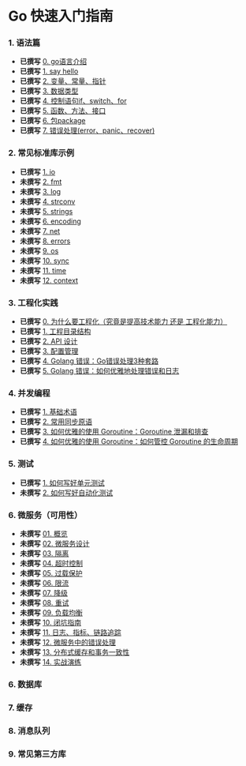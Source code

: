 # Go 快速入门指南

### 1. 语法篇
* **已撰写** [0. go语言介绍](01/00-go-intro.md)
* **已撰写** [1. say hello](01/01-hello.md)
* **已撰写** [2. 变量、常量、指针](01/02-variables.md)
* **已撰写** [3. 数据类型](01/03-data-type.md)
* **已撰写** [4. 控制语句if、switch、for](01/04-if-for-switch.md)
* **已撰写** [5. 函数、方法、接口](01/05-func-method-interface.md)
* **已撰写** [6. 包package](01/06-package.md)
* **已撰写** [7. 错误处理(error、panic、recover)](01/07-error.md)

### 2. 常见标准库示例
* **已撰写** [1. io](02/01/README.md)
* **未撰写** [2. fmt](02/02/)
* **未撰写** [3. log](02/)
* **未撰写** [4. strconv](02/)
* **未撰写** [5. strings](02/)
* **未撰写** [6. encoding](02/)
* **未撰写** [7. net](02/)
* **未撰写** [8. errors](02/)
* **未撰写** [9. os](02/)
* **未撰写** [10. sync](02/)
* **未撰写** [11. time](02/)
* **未撰写** [12. context](02/)

### 3. 工程化实践

* **已撰写** [0. 为什么要工程化（究竟是提高技术能力 还是 工程化能力）](03/01-project-layout/01-project-layout.md)
* **已撰写** [1. 工程目录结构](03/01-project-layout/01-project-layout.md)
* **已撰写** [2. API 设计](03/02/README.md)
* **已撰写** [3. 配置管理](03/03/README.md)
* **已撰写** [4. Golang 错误：Go错误处理3种套路](03/04/README.md)
* **已撰写** [5. Golang 错误：如何优雅地处理错误和日志](03/05/README.md)


### 4. 并发编程

* **已撰写** [1. 基础术语](04/01/README.md)
* **已撰写** [2. 常用同步原语](04/02/README.md)
* **已撰写** [3. 如何优雅的使用 Goroutine：Goroutine 泄漏和排查](04/03/README.md)
* **已撰写** [4. 如何优雅的使用 Goroutine：如何管控 Goroutine 的生命周期](04/04/README.md)

### 5. 测试
* **已撰写** [1. 如何写好单元测试](05/01/README.md)
* **未撰写** [2. 如何写好自动化测试](05/02/README.md)

### 6. 微服务（可用性）
* **未撰写** [01. 概览](06/01/README.md)
* **未撰写** [02. 微服务设计](06/01/README.md)
* **未撰写** [03. 隔离](06/01/README.md)
* **未撰写** [04. 超时控制](06/02/README.md)
* **未撰写** [05. 过载保护](06/03/README.md)
* **未撰写** [06. 限流](06/04/README.md)
* **未撰写** [07. 降级](06/05/README.md)
* **未撰写** [08. 重试](06/06/README.md)
* **未撰写** [09. 负载均衡](06/07/README.md)
* **未撰写** [10. 闭坑指南](06/08/README.md)
* **未撰写** [11. 日志、指标、链路追踪](06/09/README.md)
* **未撰写** [12. 微服务中的错误处理](06/12/README.md)
* **未撰写** [13. 分布式缓存和事务一致性](06/11/README.md)
* **未撰写** [14. 实战演练](06/10/README.md)



### 6. 数据库

### 7. 缓存

### 8. 消息队列


### 9. 常见第三方库

